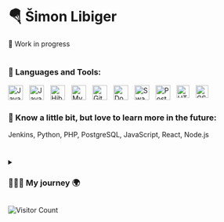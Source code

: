# 🪂 Šimon Libiger

🚧 Work in progress


#

### 🧰 Languages and Tools:
<img align="left" alt="Java" width="30px" src="https://cdn.jsdelivr.net/gh/devicons/devicon@latest/icons/java/java-original.svg" style="padding-right:10px;"/>
<img align="left" alt="Java Spring" width="30px" src="https://cdn.jsdelivr.net/gh/devicons/devicon@latest/icons/spring/spring-original.svg" style="padding-right:10px;"/>
<img align="left" alt="Hibernate" width="30px" src="https://cdn.jsdelivr.net/gh/devicons/devicon@latest/icons/hibernate/hibernate-original-wordmark.svg" style="padding-right:10px;"/>
<img align="left" alt="MySQL" width="30px" src="https://cdn.jsdelivr.net/gh/devicons/devicon@latest/icons/mysql/mysql-original.svg" style="padding-right:10px;"/>
<img align="left" alt="GitHub" width="30px" src="https://cdn.jsdelivr.net/gh/devicons/devicon@latest/icons/github/github-original.svg" style="padding-right:10px;" />
<img align="left" alt="Docker" width="30px" src="https://cdn.jsdelivr.net/gh/devicons/devicon@latest/icons/docker/docker-original.svg" style="padding-right:10px;"/>  
<img align="left" alt="Swagger" width="30px" src="https://cdn.jsdelivr.net/gh/devicons/devicon@latest/icons/swagger/swagger-original.svg" style="padding-right:10px;"/>
<img align="left" alt="Postman" width="30px" src="https://cdn.jsdelivr.net/gh/devicons/devicon@latest/icons/postman/postman-original.svg" style="padding-right:10px;"/>
<img align="left" alt="HTML5" width="26px" src="https://cdn.jsdelivr.net/gh/devicons/devicon/icons/html5/html5-original.svg" style="padding-right:10px;" />
<img align="left" alt="CSS3" width="26px" src="https://cdn.jsdelivr.net/gh/devicons/devicon/icons/css3/css3-original.svg" style="padding-right:10px;" />
<br />

#

### 🌱 Know a little bit, but love to learn more in the future:
Jenkins, Python, PHP, PostgreSQL, JavaScript, React, Node.js
<br />

#

<details>
  <summary><h3>👨🏻‍💻 My journey 🌍 </h3></summary>
              🚧 Work in progress
</details>

![Visitor Count](https://profile-counter.glitch.me/Shimmyland/count.svg)


<!--
**`Digital Craftmaker(Developer)`**

I'm software developer how just started 

Right now i'm exploring the relm of Java and its frameworks and libraries. 
But in the future i would love to try: JS, React, Node.js, Swift and Python.

komunikativní | organizovaný | analytický | týmový | Pečlivost | Důslednost | Time Management | Problem solving

### Stats:
## Find me around the web 🌍:

### Hi there 👋


**Shimmyland/Shimmyland** is a ✨ _special_ ✨ repository because its `README.md` (this file) appears on your GitHub profile.

Here are some ideas to get you started:

- 🔭 I’m currently working on ...
- 🌱 I’m currently learning ...
- 👯 I’m looking to collaborate on ...
- 🤔 I’m looking for help with ...
- 💬 Ask me about ...
- 📫 How to reach me: ...
- 😄 Pronouns: ...
- ⚡ Fun fact: ...
-->
